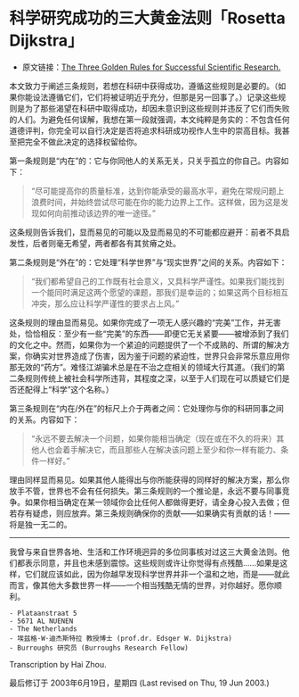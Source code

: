 # 科学研究成功的三大黄金法则「Rosetta Dijkstra」

- 原文链接：[The Three Golden Rules for Successful Scientific Research.](https://www.cs.utexas.edu/~EWD/transcriptions/EWD06xx/EWD637.html)

本文致力于阐述三条规则，若想在科研中获得成功，遵循这些规则是必要的。（如果你能设法遵循它们，它们将被证明近乎充分，但那是另一回事了。）记录这些规则是为了那些渴望在科研中取得成功，却因未意识到这些规则并违反了它们而失败的人们。为避免任何误解，我想在第一段就强调，本文纯粹是务实的：不包含任何道德评判，你完全可以自行决定是否将追求科研成功视作人生中的崇高目标。我甚至把完全不做此决定的选择权留给你。

第一条规则是“内在”的：它与你同他人的关系无关，只关乎孤立的你自己。内容如下：

> “尽可能提高你的质量标准，达到你能承受的最高水平，避免在常规问题上浪费时间，并始终尝试尽可能在你的能力边界上工作。这样做，因为这是发现如何向前推动该边界的唯一途径。”

这条规则告诉我们，显而易见的可能以及显而易见的不可能都应避开：前者不具启发性，后者则毫无希望，两者都各有其贫瘠之处。

第二条规则是“外在”的：它处理“科学世界”与“现实世界”之间的关系。内容如下：

> “我们都希望自己的工作既有社会意义，又具科学严谨性。如果我们能找到一个能同时满足这两个愿望的课题，那我们是幸运的；如果这两个目标相互冲突，那么应让科学严谨性的要求占上风。”

这条规则的理由显而易见。如果你完成了一项无人感兴趣的“完美”工作，并无害处，恰恰相反：至少有一些“完美”的东西——即便它无关紧要——被增添到了我们的文化之中。然而，如果你为一个紧迫的问题提供了一个不成熟的、所谓的解决方案，你确实对世界造成了伤害，因为鉴于问题的紧迫性，世界只会非常乐意应用你那无效的“药方”。难怪江湖骗术总是在不治之症相关的领域大行其道。（我们的第二条规则传统上被社会科学所违背，其程度之深，以至于人们现在可以质疑它们是否还配得上“科学”这个名称。）

第三条规则在“内在/外在”的标尺上介于两者之间：它处理你与你的科研同事之间的关系。内容如下：

> “永远不要去解决一个问题，如果你能相当确定（现在或在不久的将来）其他人也会着手解决它，而且那些人在解决该问题上至少和你一样有能力、条件一样好。”

理由同样显而易见。如果其他人能得出与你所能获得的同样好的解决方案，那么你放手不管，世界也不会有任何损失。第三条规则的一个推论是，永远不要与同事竞争。如果你相当确定在某一领域你会比任何人都做得更好，请全身心投入去做；但若存有疑虑，则应放弃。第三条规则确保你的贡献——如果确实有贡献的话！——将是独一无二的。

***

我曾与来自世界各地、生活和工作环境迥异的多位同事核对过这三大黄金法则。他们都表示同意，并且也未感到震惊。这些规则或许让你觉得有点残酷……如果是这样，它们就应该如此，因为你越早发现科学世界并非一个温和之地，而是——就此而言，像其他大多数世界一样——一个相当残酷无情的世界，对你越好。愿你顺利。

```
- Plataanstraat 5
- 5671 AL NUENEN
- The Netherlands	
- 埃兹格·W·迪杰斯特拉 教授博士 (prof.dr. Edsger W. Dijkstra)
- Burroughs 研究员 (Burroughs Research Fellow)

```

Transcription by Hai Zhou.

最后修订于 2003年6月19日，星期四 (Last revised on Thu, 19 Jun 2003.)
